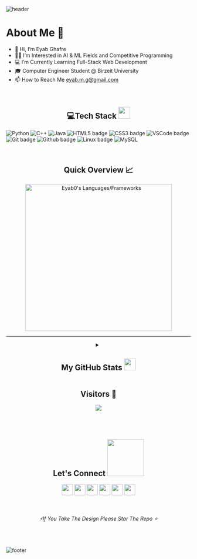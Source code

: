 <!---
![header](https://capsule-render.vercel.app/api?type=wave&color=gradient&height=280&section=header&text=Hi%20there%20👋&fontSize=90)
--->
![header](https://capsule-render.vercel.app/api?type=waving&color=gradient&height=280&section=header&text=Hi%20there%20%F0%9F%91%8B&fontSize=90)



 
<h1>About Me 📌</h1>

- 👋 Hi, I’m Eyab Ghafre
- 👨‍💻 I’m Interested in AI & ML Fields and Competitive Programming
- 💻 I’m Currently Learning Full-Stack Web Development
- 🎓 Computer Engineer Student @ Birzeit University
- 📫 How to Reach Me eyab.m.g@gmail.com


<!---
Eyab0/Eyab0 is a ✨ special ✨ repository because its `README.md` (this file) appears on your GitHub profile.
You can click the Preview link to take a look at your changes.
--->

<br /> 

<h2 align="center"> 💻Tech Stack <img src = "https://media2.giphy.com/media/QssGEmpkyEOhBCb7e1/giphy.gif?cid=ecf05e47a0n3gi1bfqntqmob8g9aid1oyj2wr3ds3mg700bl&rid=giphy.gif" width = 32px> </h2>
 
 ![Python](https://img.shields.io/badge/python-3670A0?style=for-the-badge&logo=python&logoColor=ffdd54) ![C++](https://img.shields.io/badge/c++-%2300599C.svg?style=for-the-badge&logo=c%2B%2B&logoColor=white) ![Java](https://img.shields.io/badge/java-%23ED8B00.svg?style=for-the-badge&logo=java&logoColor=white) ![HTML5 badge](https://img.shields.io/badge/HTML5-E34F26?style=for-the-badge&logo=html5&logoColor=white) ![CSS3 badge](https://img.shields.io/badge/CSS3-1572B6?style=for-the-badge&logo=css3&logoColor=white)  ![VSCode badge](https://img.shields.io/badge/Visual_Studio_Code-0078D4?style=for-the-badge&logo=visual%20studio%20code&logoColor=white)  ![Git badge](https://img.shields.io/badge/GIT-F05032?style=for-the-badge&logo=git&logoColor=white) ![Github badge](https://img.shields.io/badge/GitHub-100000?style=for-the-badge&logo=github&logoColor=white) ![Linux badge](https://img.shields.io/badge/Linux-FCC624?style=for-the-badge&logo=linux&logoColor=black) ![MySQL](https://img.shields.io/badge/mysql-%2300f.svg?style=for-the-badge&logo=mysql&logoColor=white)



<br />
<h2 align="center"> Quick Overview 📈</h2>
<p align = "center">
  <img src = "https://github-readme-stats.vercel.app/api/top-langs?username=eyab0&show_icons=true&count_private=true&locale=en&layout=compact&langs_count=10&hide_border=true&bg_color=151515&title_color=FB8C00&text_color=fff&icon_color=fff" alt = "Eyab0's Languages/Frameworks" width = 400 />

 *** 
 
 <details align="center">
<summary><h2>My GitHub Stats <img src='https://media1.giphy.com/media/du3J3cXyzhj75IOgvA/giphy.gif?cid=ecf05e47x2g034i9pzwtzzsd3xgg2w9nr94t4tflbbgo3008&rid=giphy.gif' width='32px'></h2></summary>
<table>
  <thead>
 </p>
<center>
<p align = "center">
  <img src = "https://github-readme-stats.vercel.app/api?username=eyab0&count_private=true&theme=dark&hide_border=true" alt = "Eyab0's Contribution" width = 400 >
  <img src = "https://github-readme-streak-stats.herokuapp.com?user=eyab0&theme=dark&hide_border=true" alt = "Eyab0's Rating" width = 400 >
  </center>
</p>
<p align = "center">
  <img src = "https://github-profile-summary-cards.vercel.app/api/cards/profile-details?username=eyab0&theme=monokai" alt = "Eyab0's profile Summary" width = 750 >
  </center>
</p>
<br />
</table>
</details>
 
<h2 align="center">Visitors 👀</h2>
<div align="center" >
  <img src="https://profile-counter.glitch.me/eyab0/count.svg"></img>
</div>

<br /><br />
<h2 align="center">Let's Connect <img src='https://raw.githubusercontent.com/ShahriarShafin/ShahriarShafin/main/Assets/handshake.gif' width="100px"></h2> 
<p align="center">
  <a href = "mailto:eyab.m.g@gmail.com"><img src = "https://img.shields.io/badge/Gmail-D14836?style=for-the-badge&logo=gmail&logoColor=white" height = 30></a>
  <a href = "https://bit.ly/3kzvIFf"><img src = "https://img.shields.io/badge/LinkedIn-0077B5?style=for-the-badge&logo=linkedin&logoColor=white"     height = 30></a>
  <a href = "https://bit.ly/371iRUx"><img src = "https://img.shields.io/badge/-Hackerrank-BA94C?style=for-the-badge&logo=HackerRank&logoColor=white&color=black" height = 30></a>
 <a href = "https://bit.ly/3y6FCoM"><img src = "https://img.shields.io/badge/Codeforces-445f9d?style=for-the-badge&logo=Codeforces&logoColor=white" height = 30></a>
  <a href = "https://leetcode.com/Eyab/"><img src = "https://img.shields.io/badge/-LeetCode-FFA116?style=for-the-badge&logo=LeetCode&logoColor=black" height = 30></a>
  <a href = "https://bit.ly/2UqT6Kt"><img src = "https://img.shields.io/badge/Twitter-1DA1F2?style=for-the-badge&logo=twitter&logoColor=white" height = 30></a>
  
 
 
</p>
<br />
<h6 align="center" ><i>⚡If You Take The Design Please Star The Repo ⭐</i></h6>
<br />

![footer](https://capsule-render.vercel.app/api?type=waving&color=gradient&height=150&section=footer)
